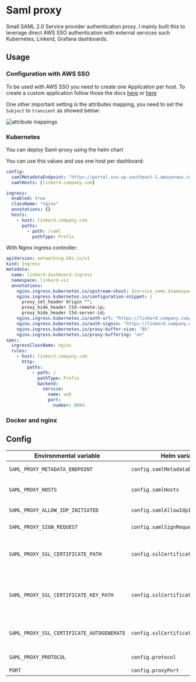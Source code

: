 # Saml proxy

Small SAML 2.0 Service provider authentication proxy.
I mainly built this to leverage direct AWS SSO authentication with external services such Kubernetes, Linkerd, Grafana dashboards.

## Usage

### Configuration with AWS SSO

To be used with AWS SSO you need to create one Application per host.
To create a custom application follow those the docs [here](https://docs.aws.amazon.com/singlesignon/latest/userguide/samlapps.html) or [here](https://static.global.sso.amazonaws.com/app-520727d4117d1647/instructions/index.htm?metadata=https)

One other important setting is the attributes mapping, you need to set the `Subject` to `transient` as showed below:

![attribute mappings](docs/aws_sso_attribute_mappings.png)


### Kubernetes

You can deploy Saml-proxy using the helm chart

You can use this values and use one host per dashboard:
```yaml
config:
  samlMetadataEndpoint: "https://portal.sso.ap-southeast-1.amazonaws.com/saml/metadata/000xxxxxxxXxxxx0000000"
  samlHosts: [linkerd.company.com]

ingress:
  enabled: true
  className: "nginx"
  annotations: {}
  hosts:
    - host: linkerd.company.com
      paths:
        - path: /saml
          pathType: Prefix
```

With Nginx ingress controller:
```yaml
apiVersion: networking.k8s.io/v1
kind: Ingress
metadata:
  name: linkerd-dashboard-ingress
  namespace: linkerd-viz
  annotations:
    nginx.ingress.kubernetes.io/upstream-vhost: $service_name.$namespace.svc.cluster.local:8084
    nginx.ingress.kubernetes.io/configuration-snippet: |
      proxy_set_header Origin "";
      proxy_hide_header l5d-remote-ip;
      proxy_hide_header l5d-server-id;
    nginx.ingress.kubernetes.io/auth-url: "https://linkerd.company.com/saml/auth"
    nginx.ingress.kubernetes.io/auth-signin: "https://linkerd.company.com/saml/sign_in?rd=$host$request_uri"
    nginx.ingress.kubernetes.io/proxy-buffer-size: "8k"
    nginx.ingress.kubernetes.io/proxy-buffering: "on"
spec:
  ingressClassName: nginx
  rules:
    - host: linkerd.company.com
      http:
        paths:
          - path: /
            pathType: Prefix
            backend:
              service:
                name: web
                port:
                  number: 8084
```

### Docker and nginx

## Config

| Environmental variable                    	| Helm variable                       	| Type                  	| Description                                                                                                                                                                                              	| Default 	| Example 	|
|-------------------------------------------	|-------------------------------------	|-----------------------	|----------------------------------------------------------------------------------------------------------------------------------------------------------------------------------------------------------	|---------	|---------	|
|  `SAML_PROXY_METADATA_ENDPOINT`           	| `config.samlMetadataEndpoint`       	| string                	| The metadata endpoint of your Identity provider                                                                                                                                                          	| ""      	| https://portal.sso.ap-southeast-1.amazonaws.com/saml/metadata/000xxxxxxxXxxxx0000000         	|
| `SAML_PROXY_HOSTS`                        	| `config.samlHosts`                  	| JSON array of strings 	| List of allowed hosts                                                                                                                                                                                    	| []      	| [linkerd.company.com, grafana.company.com]        	|
| `SAML_PROXY_ALLOW_IDP_INITIATED`          	| `config.samlAllowIdpInitiated`      	| boolean               	| Allow authentication directly from the identity provider                                                                                                                                                 	| true    	|         	|
| `SAML_PROXY_SIGN_REQUEST`                 	| `config.samlSignRequest`            	| boolean               	| Sign the SAML request using the certificates                                                                                                                                                             	| true    	|         	|
| `SAML_PROXY_SSL_CERTIFICATE_PATH`         	| `config.sslCertificatePath`         	| string                	| If you decide to bring your own TLS certificates you can specify the path here (Note: you don't need to use this if `SAML_PROXY_SSL_CERTIFICATE_AUTOGENERATE` is set to true)                            	| ""      	| /path/to/certs/cert.crt       	|
| `SAML_PROXY_SSL_CERTIFICATE_KEY_PATH`     	| `config.sslCertificateKeyPath`      	| string                	| If you decide to bring your own TLS certificates you can specify the path of the certificate's key here (Note: you don't need to use this if  `SAML_PROXY_SSL_CERTIFICATE_AUTOGENERATE`  is set to true) 	| ""      	| /path/to/certs/cert.key        	|
| `SAML_PROXY_SSL_CERTIFICATE_AUTOGENERATE` 	| `config.sslCertificateAutogenerate` 	| boolean               	| If set to true it will auto-generate self-signed certificates everytime the server starts, set this to false if you are using custom TLS                                                                  | true    	|         	|
| `SAML_PROXY_PROTOCOL`                     	| `config.protocol`                   	| string                	| Useful if you want to test the proxy locally using                                                                                                                                                       	| "https" 	|         	|
| `PORT`                                    	| `config.proxyPort`                  	| number                	| The proxy server port                                                                                                                                                                                    	| 9000    	|         	|